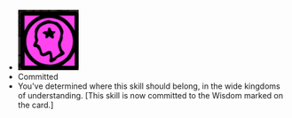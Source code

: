 - ![image.png](../assets/image_1701093236679_0.png)
- Committed
- You've determined where this skill should belong, in the wide kingdoms of understanding. [This skill is now committed to the Wisdom marked on the card.]
